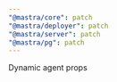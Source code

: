 ```yaml
---
"@mastra/core": patch
"@mastra/deployer": patch
"@mastra/server": patch
"@mastra/pg": patch
---
```


Dynamic agent props
